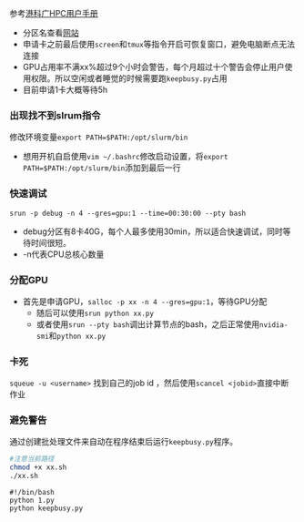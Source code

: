 
参考[港科广HPC用户手册](https://hpc.hkust-gz.edu.cn/docs/hpc12/)
+ 分区名查看[网站](https://hpc.hkust-gz.edu.cn/docs/hpc12/slurm/queue)
+ 申请卡之前最后使用`screen`和`tmux`等指令开启可恢复窗口，避免电脑断点无法连接
+ GPU占用率不满xx%超过9个小时会警告，每个月超过十个警告会停止用户使用权限。所以空闲或者睡觉的时候需要跑`keepbusy.py`占用
+ 目前申请1卡大概等待5h


### 出现找不到slrum指令
修改环境变量`export PATH=$PATH:/opt/slurm/bin`
+ 想用开机自启使用`vim ~/.bashrc`修改启动设置，将`export PATH=$PATH:/opt/slurm/bin`添加到最后一行
### 快速调试
`srun -p debug -n 4 --gres=gpu:1 --time=00:30:00 --pty bash`
+ debug分区有8卡40G，每个人最多使用30min，所以适合快速调试，同时等待时间很短。
+ -n代表CPU总核心数量
### 分配GPU
+ 首先是申请GPU，`salloc -p xx -n 4 --gres=gpu:1`，等待GPU分配
	+ 随后可以使用`srun python xx.py`
	+ 或者使用`srun --pty bash`调出计算节点的bash，之后正常使用`nvidia-smi`和`python xx.py`

### 卡死
`squeue -u <username>` 找到自己的job id ，然后使用`scancel <jobid>`直接中断作业

### 避免警告
通过创建批处理文件来自动在程序结束后运行`keepbusy.py`程序。
```bash
#注意当前路径
chmod +x xx.sh
./xx.sh
```

```
#!/bin/bash
python 1.py
python keepbusy.py
```


